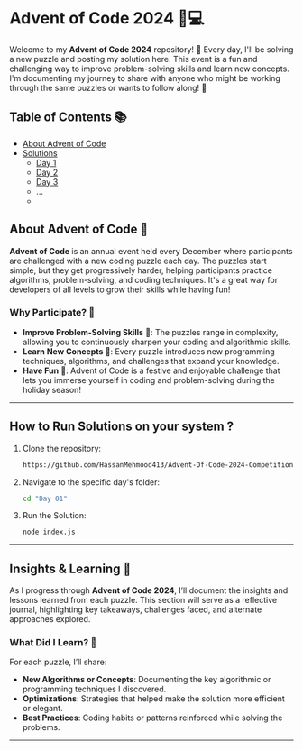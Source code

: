 # Advent of Code 2024 🎄💻

Welcome to my **Advent of Code 2024** repository! 🎉 Every day, I'll be solving a new puzzle and posting my solution here. This event is a fun and challenging way to improve problem-solving skills and learn new concepts. I'm documenting my journey to share with anyone who might be working through the same puzzles or wants to follow along! 🌟

## Table of Contents 📚

- [About Advent of Code](#about-advent-of-code)
- [Solutions](#solutions)
  - [Day 1](#day-1)
  - [Day 2](#day-2)
  - [Day 3](#day-3)
  - ...
  - 
## About Advent of Code 🎁

**Advent of Code** is an annual event held every December where participants are challenged with a new coding puzzle each day. The puzzles start simple, but they get progressively harder, helping participants practice algorithms, problem-solving, and coding techniques. It's a great way for developers of all levels to grow their skills while having fun!

### Why Participate? 🤔

- **Improve Problem-Solving Skills** 🧠: The puzzles range in complexity, allowing you to continuously sharpen your coding and algorithmic skills.
- **Learn New Concepts** 📖: Every puzzle introduces new programming techniques, algorithms, and challenges that expand your knowledge.
- **Have Fun** 🎉: Advent of Code is a festive and enjoyable challenge that lets you immerse yourself in coding and problem-solving during the holiday season!

---

## How to Run Solutions on your system ?
1. Clone the repository:
   ```bash
   https://github.com/HassanMehmood413/Advent-Of-Code-2024-Competition.git
   
2. Navigate to the specific day's folder:
   ```bash
   cd "Day 01"
   
3. Run the Solution:
   ```bash
   node index.js


---

## Insights & Learning 📘

As I progress through **Advent of Code 2024**, I’ll document the insights and lessons learned from each puzzle. This section will serve as a reflective journal, highlighting key takeaways, challenges faced, and alternate approaches explored.

### What Did I Learn? 🧠

For each puzzle, I’ll share:

- **New Algorithms or Concepts**: Documenting the key algorithmic or programming techniques I discovered.
- **Optimizations**: Strategies that helped make the solution more efficient or elegant.
- **Best Practices**: Coding habits or patterns reinforced while solving the problems.

---
